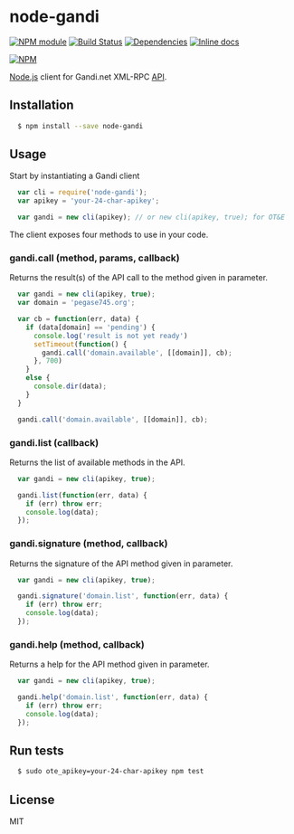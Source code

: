 # node-gandi

[![NPM module](https://img.shields.io/npm/v/node-gandi.png?style=flat-square)](https://www.npmjs.org/package/node-gandi) [![Build Status](https://img.shields.io/travis/Pegase745/node-gandi.svg?style=flat-square)](https://travis-ci.org/Pegase745/node-gandi) [![Dependencies](https://img.shields.io/david/pegase745/node-gandi.svg?style=flat-square)](https://david-dm.org/pegase745/node-gandi) [![Inline docs](http://inch-ci.org/github/pegase745/node-gandi.svg?branch=master)](http://inch-ci.org/github/pegase745/node-gandi)

[![NPM](https://nodei.co/npm/node-gandi.png?downloads=true&downloadRank=true)](https://nodei.co/npm/node-gandi/)


[Node.js](http://nodejs.org/) client for Gandi.net XML-RPC [API](http://doc.rpc.gandi.net/).

## Installation

``` bash
  $ npm install --save node-gandi
```

## Usage

Start by instantiating a Gandi client

``` js
  var cli = require('node-gandi');
  var apikey = 'your-24-char-apikey';

  var gandi = new cli(apikey); // or new cli(apikey, true); for OT&E
```

The client exposes four methods to use in your code.

### gandi.call (method, params, callback)
Returns the result(s) of the API call to the method given in parameter.

``` js
  var gandi = new cli(apikey, true);
  var domain = 'pegase745.org';

  var cb = function(err, data) {
    if (data[domain] == 'pending') {
      console.log('result is not yet ready')
      setTimeout(function() {
        gandi.call('domain.available', [[domain]], cb);
      }, 700)
    }
    else {
      console.dir(data);
    }
  }

  gandi.call('domain.available', [[domain]], cb);
```

### gandi.list (callback)
Returns the list of available methods in the API.

``` js
  var gandi = new cli(apikey, true);

  gandi.list(function(err, data) {
    if (err) throw err;
    console.log(data);
  });

```

### gandi.signature (method, callback)
Returns the signature of the API method given in parameter.

``` js
  var gandi = new cli(apikey, true);

  gandi.signature('domain.list', function(err, data) {
    if (err) throw err;
    console.log(data);
  });

```

### gandi.help (method, callback)
Returns a help for the API method given in parameter.

``` js
  var gandi = new cli(apikey, true);

  gandi.help('domain.list', function(err, data) {
    if (err) throw err;
    console.log(data);
  });

```

## Run tests

``` bash
  $ sudo ote_apikey=your-24-char-apikey npm test
```

## License

MIT